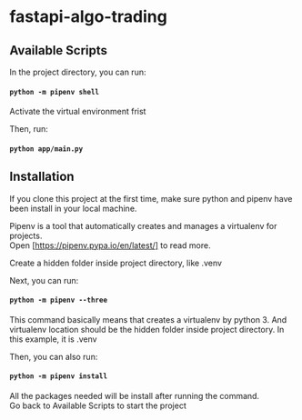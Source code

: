 # fastapi-algo-trading

## Available Scripts

In the project directory, you can run:

#### `python -m pipenv shell`

Activate the virtual environment frist

Then, run:

#### `python app/main.py`


## Installation

If you clone this project at the first time, make sure python and pipenv have been install in your local machine.

Pipenv is a tool that automatically creates and manages a virtualenv for projects.<br>
Open [https://pipenv.pypa.io/en/latest/] to read more.

Create a hidden folder inside project directory, like .venv

Next, you can run:

#### `python -m pipenv --three`

This command basically means that creates a virtualenv by python 3.
And virtualenv location should be the hidden folder inside project directory.
In this example, it is .venv

Then, you can also run:

#### `python -m pipenv install`

All the packages needed will be install after running the command.<br>
Go back to Available Scripts to start the project
